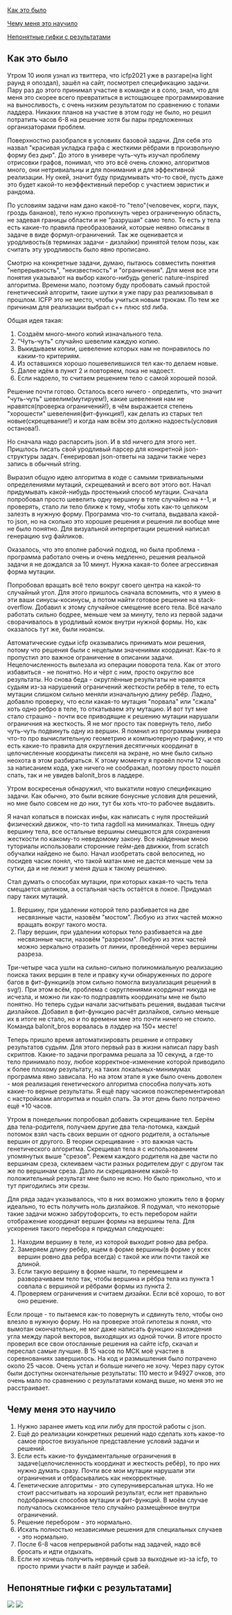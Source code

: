 <!-- toc --> 
 [Как это было](#story)
 
 [Чему меня это научило](#conclusions)
 
 [Непонятные гифки с результатами](#examples)
<!-- toc -->

## Как это было
Утром 10 июля узнал из твиттера, что icfp2021 уже в разгаре(на light раунд я опоздал), зашёл на сайт, посмотрел спецификацию задачи. Пару раз до этого принимал участие в команде и в соло, знал, что для меня это скорее всего превратиться в истощающее программирование на выносливость, с очень низким результатом по сравнению с топами ладдера. Никаких планов на участие в этом году не было, но решил потратить часов 6-8 на решение хотя бы пары предложенных организаторами проблем.

Поверхностно разобрался в условиях базовой задачи. Для себя это назвал "красивая укладка графа с жесткими рёбрами в произвольную форму без дыр". До этого в универе чуть-чуть изучал проблему отрисовки графов, понимал, что это всё очень сложно, алгоритмов много, они нетривиальны и для понимания и для эффективной реализации. Ну окей, значит буду придумывать что-то своё, пусть даже это будет какой-то неэффективный перебор с участием эвристик и рандома.

По условиям задачи нам дано какоё-то "тело"(человечек, корги, паук, гроздь бананов), тело нужно пропихнуть через ограниченную область, не задевая границы области и не "разрушая" само тело. То есть у тела есть какие-то правила преобразований, которые неявно описаны в задаче в виде формул-ограничений. Так же оценивается и уродливость(в терминах задачи - дизлайки) принятой телом позы, как считать эту уродливость было явно прописано.

Смотрю на конкретные задачи, думаю, пытаюсь совместить понятия "непрерывность", "неизвестность" и "ограничения". Для меня все эти понятия указывают на выбор какого-нибудь generic nature-inspired алгоритма. Времени мало, поэтому буду пробовать самый простой генетический алгоритм, такие шутки я уже пару раз реализовывал в прошлом. ICFP это не место, чтобы учиться новым трюкам. По тем же причинам для реализации выбрал c++ плюс std либа.

Общая идея такая:
1. Создаём много-много копий изначального тела.
2. "Чуть-чуть" случайно шевелим каждую копию.
3. Выкидываем копии, шевеление которых нам не понравилось по каким-то критериям.
4. Из оставшихся хорошо пошевелившихся тел как-то делаем новые.
5. Далее идём в пункт 2 и повторяем, пока не надоест.
6. Если надоело, то считаем решением тело с самой хорошей позой.

Решение почти готово. Осталось всего ничего - определить, что значит "чуть-чуть" шевелим(мутируем!), какие шевеления нам не нравятся(проверка ограничений!), в чём выражается степень "хорошести" шевеления(фит-функция!), как делать из старых тел новые(скрещевание!) и когда нам всём это должно надоесть(условия останова!).

Но сначала надо распарсить json. И в std ничего для этого нет. Пришлось писать свой уродливый парсер для конкретной json-структуры задач. Генерировал json-ответы на задачи также через запись в обычный string.

Выразил общую идею алгоритма в коде с самыми тривиальными определениями мутаций, скрещеваний и всего вот этого вот. Начал придумывать какой-нибудь простенький способ мутации. Сначала попробовал просто шевелить одну вершину в теле случайно на +-1, и проверять, стало ли тело ближе к тому, чтобы хоть как-то целиком залезть в нужную форму. Программа что-то считала, выдавала какой-то json, но на сколько это хорошие решения и решения ли вообще мне не было понятно. Для визуальной интерпретации решений написал генерацию svg файликов.

Оказалось, что это вполне рабочий подход, но была проблема - программа работало очень и очень медленно, решения реальной задачи я не дождался за 10 минут. Нужна какая-то более агрессивная форма мутации.

Попробовал вращать всё тело вокруг своего центра на какой-то случайный угол. Для этого пришлось сначала вспомнить, что я умею в эти ваши синусы-косинусы, а потом найти готовое решение на stack-overflow. Добавил к этому случайное смещение всего тела. Всё начало работать сильно бодрее, меньше чем за минуту, тело из первой задачи сворачивалось в уродливый комок внутри нужной формы. Но, как оказалось тут же, были нюансы.

Автоматические судьи icfp оказывались принимать мои решения, потому что решения были с нецелыми значениями координат. Как-то я пропустил это важное ограничение в описании задачи. Нецелочисленность вылезала из операции поворота тела. Как от этого избавиться - не понятно. Но и чёрт с ним, просто округлю все результаты. Но снова беда - округлённые результаты не нравятся судьям из-за нарушений ограничений жесткости ребёр в теле, то есть мутации слишком сильно меняли изначальную длину ребёр. Ладно, добавлю проверку, что если какая-то мутация "порвала" или "сжала" хоть одно ребро в теле, то откатываем эту мутацию. И вот тут мне стало страшно - почти все приводящие к решению мутации нарушали ограничния на жесткость. Я не мог просто так повернуть тело, либо чуть-чуть подвинуть одну из вершин. Я помнил из программы универа что-то про вычислительную геометрию и компьютерную графику, и что есть какие-то правила для округления десятичных координат в целочисленные координаты пикселя на экране, но мне было сильно неохота в этом разбираться. К этому моменту я провёл почти 12 часов за написанием кода, уже ничего не соображал, поэтому просто пошёл спать, так и не увидев balonit_bros в ладдере.

Утром воскресенья обнаружил, что выкатили новую спецификацию задачи. Как обычно, это были всякие бонусные условия для решений, но мне было совсем не до них, тут бы хоть что-то рабочее выдавить. 

Я начал копаться в поисках инфы, как написать с нуля простейший физический движок, что-то типа ragdoll на минималках. Тянешь одну вершину тела, все остальные вершины смещаются для сохранения жесткости по какому-то неведомому закону. Все найденные мною туториалы использовали сторонние гейм-дев движки, from scratch обучалки найдено не было. Начал изобретать свой велосипед, но посидев часик понял, что такой матан мне не дастся меньше чем за сутки, да и не лежит у меня душа к такому решению.

Стал думать о способах мутации, при которых какая-то часть тела смещается целиком, а остальная часть остаётся в покое. Придумал пару таких мутаций.
1. Вершину, при удалении которой тело разбивается на две несвязнные части, назовём "мостом". Любую из этих частей можно вращать вокруг такого моста.
2. Пару вершин, при удалении которых тело разбивается на две несвязнные части, назовём "разрезом". Любую из этих частей можно зеркально отразить от линии, проведённой через вершины разреза.

Три-четыре часа ушли на сильно-сильно полиномиальную реализацию поиска таких вершин в теле и правку кучи обнаруженных по дороге багов в фит-функции(в этом сильно помогла визуализация решений в svg!). При этом всём, проблема с округлениями координат никуда не исчезла, и можно ли как-то подправлять координаты мне не было понятно. Но теперь судьи начали засчитывать решения, выдавая тысячи дизлайков. Добавил в фит-функцию расчёт дизлайков, сильно меньше их в итоге не стало, но и по времени мне это почти ничего не стоило. Команда balonit_bros ворвалась в лэддер на 150+ месте!  

Теперь пришло время автоматизировать решение и отправку результатов судьям. Для этого первый раз в жизни написал пару bash скриптов. Какие-то задачи программа решала за 10 секунд, а где-то тело принимало позу, любое корректное-изменение которой приводило к более плохому результату, на таких локальных-минимумах программа явно зависала. Но на этом этапе я уже было очень доволен - моя реализация генетического алгоритма способна получать хоть какие-то верные результаты. Я ещё пару часиков поэксперементировал с настройками алгоритма и пошёл спать. За этот день было потрачено ещё +10 часов.

Утром в понедельник попробовал добавить скрещивание тел. Берём два тела-родителя, получаем другие два тела-потомка, каждый потомок взял часть своих вершин от одного родителя, а остальные вершин от другого. В теории скрещивание - это важная часть генетического алгоритма. Скрещивал тела я с использованием упомянутых выше "срезов". Режем каждого родителя на две части по вершинам среза, склеиваем части разных родителем друг с другом так же по вершинам среза. Дало ли скрещиванием какой-то положительный результат мне было не ясно. Но было прикольно, что и тут пригодились эти срезы.

Для ряда задач указывалось, что в них возможно уложить тело в форму идеально, то есть получить ноль дизлайков. Я подумал, что некоторые такие задачи можно забрутофорсить, то есть перебором найти отображение координат вершин формы на вершины тела. Для ускорения такого перебора я придумал следующее:
1. Находим вершину в теле, из которой выходит ровно два ребра.
2. Замеряем длину ребёр, ищем в форме вершины(в форме у всех вершин ровно два ребра всегда) с такой же или почти такой же длиной.
3. Если такую вершину в форме нашли, то перемещаем и разворачиваем тело так, чтобы вершина и рёбра тела из пункта 1 совпала с вершиной и рёбрами формы из пункта 2.
4. Проверяем ограничения и считаем дизайки. Если всё хорошо, то вот оно решение.

Если проще - то пытаемся как-то повернуть и сдвинуть тело, чтобы оно влезло в нужную форму. 
Но на проверке этой гипотезы я понял, что вымотан окончательно, не мог даже написать функцию нахождения угла между парой векторов, выходящих из одной точки. В итоге просто проверил все свои отосланные решения на сайте icfp, скачал и переслал самые лучшие. В 15 часов по МСК моё участие в соревнованиях завершилось. На код и размышления было потрачено около 25 часов. Очень устал и больше ничего не хочу. Через пару суток были доступны окончательные результаты: 110 место и 94927 очков, это очень мало по сравнению с результатами команд выше, но меня это не расстраивает.

## Чему меня это научило
1. Нужно заранее иметь код или либу для простой работы с json.
2. Ещё до реализации конкретных решений надо сделать хоть какое-то самое простое визуальное представление условий задачи и решений.
3. Если есть какие-то фундаментальные ограничения в задаче(целочисленность координат и жесткость ребёр), то про них нужно думать сразу. Почти все мои мутации нарушали эти ограничения и отбрасывались как некорректные.
4. Генетические алгоритмы - это суперуниверсальная штука. Но не стоит рассчитывать на хороший результат, если нет правильно подобранных способов мутации и фит-функций. В моём случае получалось скомканное тело случайно размещённое внутри ограничений.
5. Решение перебором - это нормально.
6. Искать полностью независимые решения для специальных случаев - это нормально.
7. После 6-8 часов непрерывной работы над задачей, надо всё бросать и идти отдыхать.
8. Если не хочешь получить нервный срыв за выходные из-за icfp, то просто прими участи в лайт раунде и забей.

## Непонятные гифки с результатами]
<img src="https://github.com/baboikus/icfp2021/blob/main/example1.gif">
<img src="https://github.com/baboikus/icfp2021/blob/main/example2.gif">
